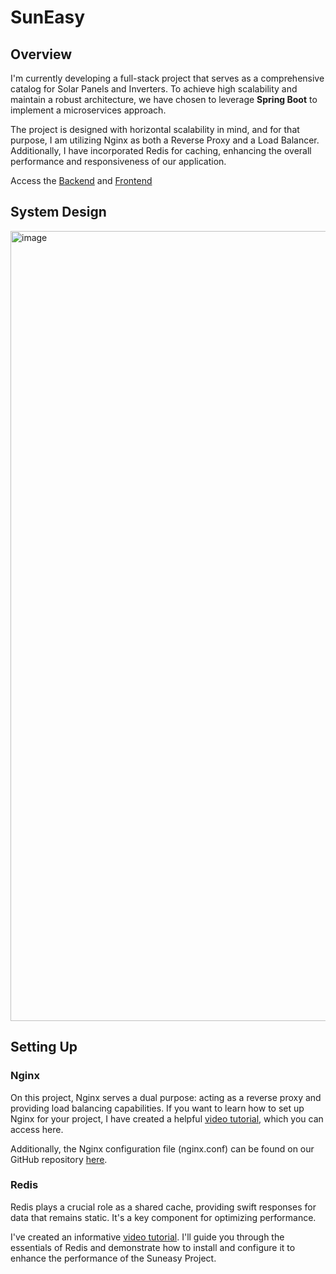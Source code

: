 # SunEasy

## Overview
I'm currently developing a full-stack project that serves as a comprehensive catalog for Solar Panels and Inverters. To achieve high scalability and maintain a robust architecture, we have chosen to leverage **Spring Boot** to implement a microservices approach.

The project is designed with horizontal scalability in mind, and for that purpose, I am utilizing Nginx as both a Reverse Proxy and a Load Balancer. Additionally, I have incorporated Redis for caching, enhancing the overall performance and responsiveness of our application.

Access the [Backend](https://github.com/maxfideles/suneasyapi) and [Frontend](https://github.com/maxfideles/suneasy)


## System Design
<img width="1264" alt="image" src="https://github.com/maxfideles/suneasy-project/assets/61297641/a0eba91e-da33-4c74-b457-96c05fd8359e">

## Setting Up

### Nginx

On this project, Nginx serves a dual purpose: acting as a reverse proxy and providing load balancing capabilities. If you want to learn how to set up Nginx for your project, I have created a helpful [video tutorial](https://www.youtube.com/watch?v%253Dqq8lwam52ns), which you can access here. 

Additionally, the Nginx configuration file (nginx.conf) can be found on our GitHub repository [here](https://github.com/maxfideles/suneasy-project/blob/main/nginx.conf).


### Redis

Redis plays a crucial role as a shared cache, providing swift responses for data that remains static. It's a key component for optimizing performance.

 I've created an informative [video tutorial](https://youtu.be/2B2FnELOoWI). I'll guide you through the essentials of Redis and demonstrate how to install and configure it to enhance the performance of the Suneasy Project.
